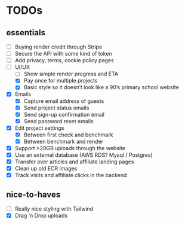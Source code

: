 # TODOs

## essentials

- [ ] Buying render credit through Stripe
- [ ] Secure the API with some kind of token
- [ ] Add privacy, terms, cookie policy pages
- [ ]  UI/UX
    - [ ]  Show simple render progress and ETA
    - [x]  Pay once for multiple projects
    - [x]  Basic style so it doesn’t look like a 90’s primary school website
- [x]  Emails
    - [x]  Capture email address of guests
    - [x]  Send project status emails
    - [x]  Send sign-up confirmation email
    - [x]  Send password reset emails
- [x]  Edit project settings
    - [x]  Between first check and benchmark
    - [x]  Between benchmark and render
- [x]  Support >20GB uploads through the website
- [x]  Use an external database (AWS RDS? Mysql / Postgres)
- [x]  Transfer over articles and affiliate landing pages
- [x]  Clean up old ECR images
- [x]  Track visits and affiliate clicks in the backend

## nice-to-haves

- [ ]  Really nice styling with Tailwind
- [x]  Drag ‘n Drop uploads
